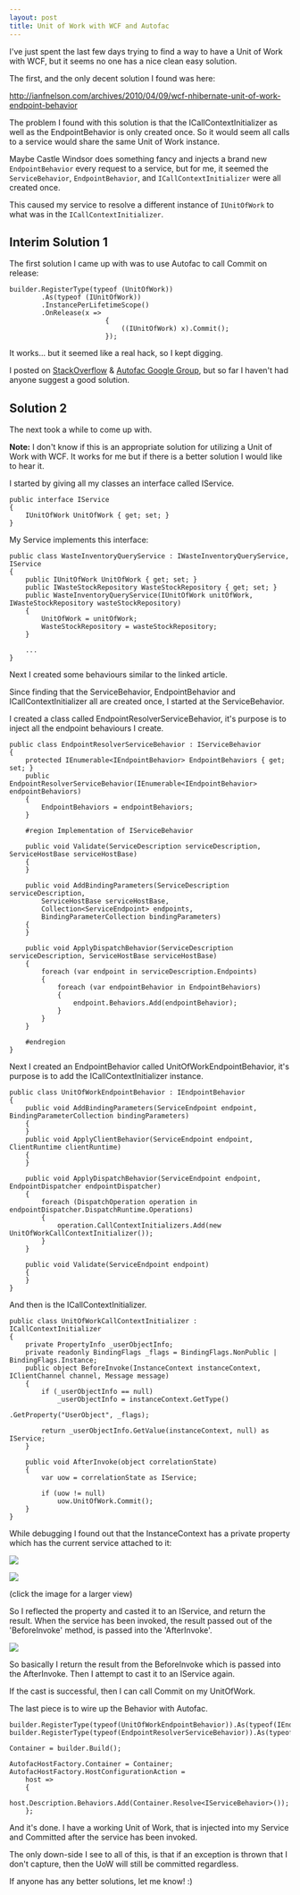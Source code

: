 ```yaml
---
layout: post
title: Unit of Work with WCF and Autofac
---
```


I've just spent the last few days trying to find a way to have a Unit of Work with WCF, but it seems no one has a nice clean easy solution.

The first, and the only decent solution I found was here:

<http://ianfnelson.com/archives/2010/04/09/wcf-nhibernate-unit-of-work-endpoint-behavior>

The problem I found with this solution is that the ICallContextInitializer as well as the EndpointBehavior is only created once. So it would seem all calls to a service would share the same Unit of Work instance.

Maybe Castle Windsor does something fancy and injects a brand new `EndpointBehavior` every request to a service, but for me, it seemed the `ServiceBehavior`, `EndpointBehavior`, and `ICallContextInitializer` were all created once.

This caused my service to resolve a different instance of `IUnitOfWork` to what was in the `ICallContextInitializer`.

## Interim Solution 1

The first solution I came up with was to use Autofac to call Commit on release:

    builder.RegisterType(typeof (UnitOfWork))
            .As(typeof (IUnitOfWork))
            .InstancePerLifetimeScope()
            .OnRelease(x =>
                            {
                                ((IUnitOfWork) x).Commit();
                            });

<!--excerpt-->
                            
It works...  but it seemed like a real hack, so I kept digging.

I posted on [StackOverflow](http://stackoverflow.com/questions/7989918/using-a-custom-endpoint-behavior-with-wcf-and-autofac) & [Autofac Google Group](http://groups.google.com/group/autofac/browse_thread/thread/7310498aea634abd), but so far I haven't had anyone suggest a good solution.

## Solution 2

The next took a while to come up with.

<span class="note">**Note:** I don't know if this is an appropriate solution for utilizing a Unit of Work with WCF. It works for me but if there is a better solution I would like to hear it.</span>

I started by giving all my classes an interface called IService.

    public interface IService
    {
        IUnitOfWork UnitOfWork { get; set; }
    }

My Service implements this interface:

    public class WasteInventoryQueryService : IWasteInventoryQueryService, IService
    {
        public IUnitOfWork UnitOfWork { get; set; }
        public IWasteStockRepository WasteStockRepository { get; set; }
        public WasteInventoryQueryService(IUnitOfWork unitOfWork, IWasteStockRepository wasteStockRepository)
        {
            UnitOfWork = unitOfWork;
            WasteStockRepository = wasteStockRepository;
        }

        ...
    }

Next I created some behaviours similar to the linked article.

Since finding that the ServiceBehavior, EndpointBehavior and ICallContextInitializer all are created once, I started at the ServiceBehavior.

I created a class called EndpointResolverServiceBehavior, it's purpose is to inject all the endpoint behaviours I create.

    public class EndpointResolverServiceBehavior : IServiceBehavior
    {
        protected IEnumerable<IEndpointBehavior> EndpointBehaviors { get; set; }
        public EndpointResolverServiceBehavior(IEnumerable<IEndpointBehavior> endpointBehaviors)
        {
            EndpointBehaviors = endpointBehaviors;
        }

        #region Implementation of IServiceBehavior

        public void Validate(ServiceDescription serviceDescription, ServiceHostBase serviceHostBase)
        {
        }

        public void AddBindingParameters(ServiceDescription serviceDescription, 
            ServiceHostBase serviceHostBase, 
            Collection<ServiceEndpoint> endpoints, 
            BindingParameterCollection bindingParameters)
        {
        }

        public void ApplyDispatchBehavior(ServiceDescription serviceDescription, ServiceHostBase serviceHostBase)
        {
            foreach (var endpoint in serviceDescription.Endpoints)
            {
                foreach (var endpointBehavior in EndpointBehaviors)
                {
                    endpoint.Behaviors.Add(endpointBehavior);
                }
            }
        }

        #endregion
    }

Next I created an EndpointBehavior called UnitOfWorkEndpointBehavior, it's purpose is to add the ICallContextInitializer instance.

    public class UnitOfWorkEndpointBehavior : IEndpointBehavior
    {
        public void AddBindingParameters(ServiceEndpoint endpoint, BindingParameterCollection bindingParameters)
        {
        }
        public void ApplyClientBehavior(ServiceEndpoint endpoint, ClientRuntime clientRuntime)
        {
        }

        public void ApplyDispatchBehavior(ServiceEndpoint endpoint, EndpointDispatcher endpointDispatcher)
        {
            foreach (DispatchOperation operation in endpointDispatcher.DispatchRuntime.Operations)
            {
                operation.CallContextInitializers.Add(new UnitOfWorkCallContextInitializer());
            }
        }

        public void Validate(ServiceEndpoint endpoint)
        {
        }
    }

And then is the ICallContextInitializer.

    public class UnitOfWorkCallContextInitializer : ICallContextInitializer
    {
        private PropertyInfo _userObjectInfo;
        private readonly BindingFlags _flags = BindingFlags.NonPublic | BindingFlags.Instance;
        public object BeforeInvoke(InstanceContext instanceContext, IClientChannel channel, Message message)
        {
            if (_userObjectInfo == null)
                _userObjectInfo = instanceContext.GetType()
                                                    .GetProperty("UserObject", _flags);
                
            return _userObjectInfo.GetValue(instanceContext, null) as IService;
        }

        public void AfterInvoke(object correlationState)
        {
            var uow = correlationState as IService;

            if (uow != null)
                uow.UnitOfWork.Commit();
        }
    }

While debugging I found out that the InstanceContext has a private property which has the current service attached to it:

![](/images/uow-autofac-1.png)

![](/images/uow-autofac-2.png)

(click the image for a larger view)

So I reflected the property and casted it to an IService, and return the result. When the service has been invoked, the result passed out of the 'BeforeInvoke' method, is passed into the 'AfterInvoke'.

![](/images/uow-autofac-3.png)

So basically I return the result from the BeforeInvoke which is passed into the AfterInvoke. Then I attempt to cast it to an IService again.

If the cast is successful, then I can call Commit on my UnitOfWork.

The last piece is to wire up the Behavior with Autofac.

    builder.RegisterType(typeof(UnitOfWorkEndpointBehavior)).As(typeof(IEndpointBehavior));
    builder.RegisterType(typeof(EndpointResolverServiceBehavior)).As(typeof(IServiceBehavior));
    
    Container = builder.Build();

    AutofacHostFactory.Container = Container;
    AutofacHostFactory.HostConfigurationAction =
        host =>
        {
            host.Description.Behaviors.Add(Container.Resolve<IServiceBehavior>());
        };

And it's done. I have a working Unit of Work, that is injected into my Service and Committed after the service has been invoked.

The only down-side I see to all of this, is that if an exception is thrown that I don't capture, then the UoW will still be committed regardless.

If anyone has any better solutions, let me know! :)
